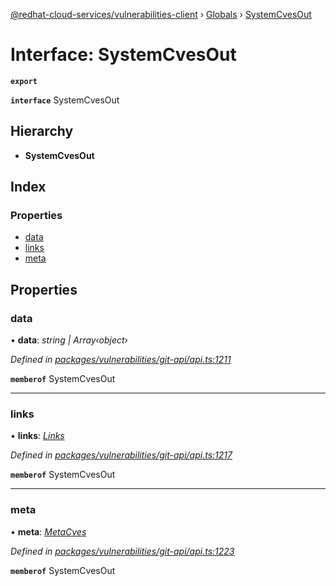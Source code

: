 [@redhat-cloud-services/vulnerabilities-client](../README.md) › [Globals](../globals.md) › [SystemCvesOut](systemcvesout.md)

# Interface: SystemCvesOut

**`export`** 

**`interface`** SystemCvesOut

## Hierarchy

* **SystemCvesOut**

## Index

### Properties

* [data](systemcvesout.md#data)
* [links](systemcvesout.md#links)
* [meta](systemcvesout.md#meta)

## Properties

###  data

• **data**: *string | Array‹object›*

*Defined in [packages/vulnerabilities/git-api/api.ts:1211](https://github.com/RedHatInsights/javascript-clients/blob/master/packages/vulnerabilities/git-api/api.ts#L1211)*

**`memberof`** SystemCvesOut

___

###  links

• **links**: *[Links](links.md)*

*Defined in [packages/vulnerabilities/git-api/api.ts:1217](https://github.com/RedHatInsights/javascript-clients/blob/master/packages/vulnerabilities/git-api/api.ts#L1217)*

**`memberof`** SystemCvesOut

___

###  meta

• **meta**: *[MetaCves](metacves.md)*

*Defined in [packages/vulnerabilities/git-api/api.ts:1223](https://github.com/RedHatInsights/javascript-clients/blob/master/packages/vulnerabilities/git-api/api.ts#L1223)*

**`memberof`** SystemCvesOut
